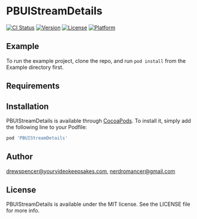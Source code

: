 # PBUIStreamDetails

[![CI Status](https://img.shields.io/travis/drewspencer@yourvideokeepsakes.com/PBUIStreamDetails.svg?style=flat)](https://travis-ci.org/drewspencer@yourvideokeepsakes.com/PBUIStreamDetails)
[![Version](https://img.shields.io/cocoapods/v/PBUIStreamDetails.svg?style=flat)](https://cocoapods.org/pods/PBUIStreamDetails)
[![License](https://img.shields.io/cocoapods/l/PBUIStreamDetails.svg?style=flat)](https://cocoapods.org/pods/PBUIStreamDetails)
[![Platform](https://img.shields.io/cocoapods/p/PBUIStreamDetails.svg?style=flat)](https://cocoapods.org/pods/PBUIStreamDetails)

## Example

To run the example project, clone the repo, and run `pod install` from the Example directory first.

## Requirements

## Installation

PBUIStreamDetails is available through [CocoaPods](https://cocoapods.org). To install
it, simply add the following line to your Podfile:

```ruby
pod 'PBUIStreamDetails'
```

## Author

drewspencer@yourvideokeepsakes.com, nerdromancer@gmail.com

## License

PBUIStreamDetails is available under the MIT license. See the LICENSE file for more info.
